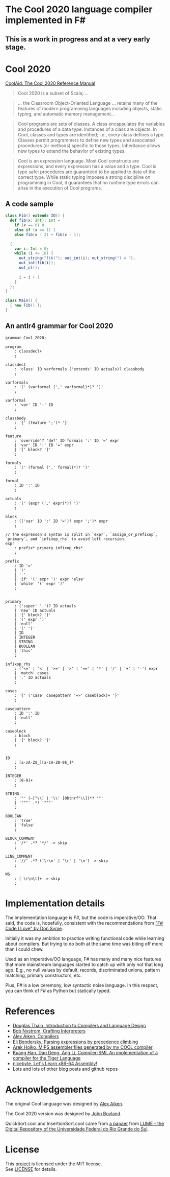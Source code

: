 # The Cool 2020 language compiler implemented in F#

## This is a work in progress and at a very early stage.

# Cool 2020

[CoolAid: The Cool 2020 Reference Manual](http://pabst.cs.uwm.edu/classes/cs654/handout/cool-manual.pdf)

> Cool 2020 is a subset of Scala; ...  

> ... the Classroom Object-Oriented Language ... retains many of
the features of modern programming languages including objects, static typing, and automatic memory
management...  

> Cool programs are sets of classes. A class encapsulates the variables and procedures of a data type.
Instances of a class are objects. In Cool, classes and types are identified; i.e., every class defines a type.
Classes permit programmers to define new types and associated procedures (or methods) specific to those
types. Inheritance allows new types to extend the behavior of existing types.  

> Cool is an expression language. Most Cool constructs are expressions, and every expression has a
value and a type. Cool is type safe: procedures are guaranteed to be applied to data of the correct type.
While static typing imposes a strong discipline on programming in Cool, it guarantees that no runtime
type errors can arise in the execution of Cool programs.

## A code sample

```scala
class Fib() extends IO() {
  def fib(x: Int): Int =
    if (x == 0) 0
    else if (x == 1) 1
    else fib(x - 2) + fib(x - 1);

  {
    var i: Int = 0;
    while (i <= 10) {
      out_string("fib("); out_int(i); out_string(") = ");
      out_int(fib(i));
      out_nl();
      
      i = i + 1
    }
  };
}

class Main() {
  { new Fib() };
}
```

## An antlr4 grammar for Cool 2020

``` ANTLR
grammar Cool_2020;

program 
    : classdecl+
    ;

classdecl
    : 'class' ID varformals ('extends' ID actuals)? classbody
    ;

varformals
    : '(' (varformal (',' varformal)*)? ')'
    ;

varformal
    : 'var' ID ':' ID
    ;

classbody
    : '{' (feature ';')* '}'
    ;

feature
    : 'override'? 'def' ID formals ':' ID '=' expr
    | 'var' ID ':' ID '=' expr
    | '{' block? '}'
    ;

formals
    : '(' (formal (',' formal)*)? ')'
    ;

formal
    : ID ':' ID
    ;

actuals
    : '(' (expr (',' expr)*)? ')'
    ;

block
    : (('var' ID ':' ID '=')? expr ';')* expr
    ;

// The expresson's syntax is split in `expr`, `assign_or_prefixop`, `primary`, and `infixop_rhs` to avoid left recursion.
expr
    : prefix* primary infixop_rhs*
    ;

prefix
    : ID '='
    | '!'
    | '-'
    | 'if' '(' expr ')' expr 'else'
    | 'while' '(' expr ')'
    ;


primary
    : ('super' '.')? ID actuals
    | 'new' ID actuals
    | '{' block? '}'
    | '(' expr ')'
    | 'null'
    | '(' ')'
    | ID
    | INTEGER
    | STRING
    | BOOLEAN
    | 'this'
    ;

infixop_rhs
    : ('<=' | '<' | '>=' | '>' | '==' | '*' | '/' | '+' | '-') expr
    | 'match' cases
    | '.' ID actuals
    ;

cases
    : '{' ('case' casepattern '=>' caseblock)+ '}'
    ;

casepattern
    : ID ':' ID
    | 'null'
    ;

caseblock
    : block
    | '{' block? '}'
    ;


ID
    : [a-zA-Z$_][a-zA-Z0-9$_]*
    ;

INTEGER
    : [0-9]+
    ;

STRING
    : '"' (~["\\] | '\\' [0btnrf"\\])*? '"'
    | '"""' .*? '"""'
    ;

BOOLEAN
    : 'true'
    | 'false'
    ;

BLOCK_COMMENT 
    : '/*' .*? '*/' -> skip
    ;

LINE_COMMENT 
    : '//' .*? ('\r\n' | '\r' | '\n') -> skip
    ;

WS
    : [ \r\n\t]+ -> skip
    ;
```

# Implementation details

The implementation language is F#, but the code is imperative/OO.
That said, the code is, hopefully, consistent with the recommendations from ["F# Code I Love" by Don Syme](https://www.youtube.com/watch?v=1AZA1zoP-II).

Initially it was my ambition to practice writing functional code while learning about compilers. But trying to do both at the same time was biting off more than I could chew.

Used as an imperative/OO language, F# has many and many nice features that more mainstream languages started to catch up with only not that long ago. E.g., no null values by default, records, discriminated unions, pattern matching, primary constructors, etc.

Plus, F# is a low ceremony, low syntactic noise language. In this respect, you can think of F# as Python but statically typed.

# References

- [Douglas Thain, Introduction to Compilers and Language Design](https://www3.nd.edu/~dthain/compilerbook/)
- [Bob Nystrom, Crafting Interpreters](https://craftinginterpreters.com/)
- [Alex Aiken, Compilers](https://www.edx.org/course/compilers)
- [Eli Bendersky, Parsing expressions by precedence climbing](https://eli.thegreenplace.net/2012/08/02/parsing-expressions-by-precedence-climbing)
- [Arek Holko, MIPS assembler files generated by my COOL compiler](https://github.com/fastred/cool-compiler-examples)
- [Kuang Han, Dan Deng, Ang Li, Compiler-SML An implementation of a compiler for the Tiger Language](https://github.com/kh156/Tiger-Compiler-SML)
- [nicebyte, Let's Learn x86-64 Assembly!](https://gpfault.net/posts/asm-tut-0.txt.html)
- Lots and lots of other blog posts and github repos

# Acknowledgements

 The original Cool language was designed by [Alex Aiken](https://theory.stanford.edu/~aiken/).  
 
 The Cool 2020 version was designed by [John Boyland](https://uwm.edu/engineering/people/boyland-ph-d-john/).  
 
 QuickSort.cool and InsertionSort.cool came from [a papaer](https://www.lume.ufrgs.br/bitstream/handle/10183/151038/001009883.pdf)
 from [LUME - the Digital Repository of the Universidade Federal do Rio Grande do Sul](https://www.lume.ufrgs.br/apresentacao).  

# License

This [project](https://github.com/mykolav/coollang-2020-fs) is licensed under the MIT license.  
See [LICENSE](./LICENSE) for details.
